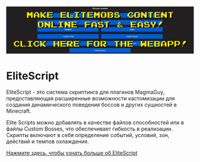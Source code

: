 [![webapp_banner.jpg](../../../img/wiki/webapp_banner.jpg)](https://magmaguy.com/webapp/webapp.html)

# EliteScript

EliteScript  - это система скриптинга для  плагинов  MagmaGuy, предоставляющая  расширенные возможности кастомизации  для создания динамического поведения боссов и других сущностей в Minecraft.

Elite Scripts  можно добавлять в качестве файлов способностей или в файлы  Custom Bosses, что обеспечивает гибкость в реализации. Скрипты включают в себя определение событий, условий, зон, действий и темпов охлаждения.

[Нажмите здесь, чтобы узнать больше об EliteScript]($language$/elitemobs/creating_powers.md)


